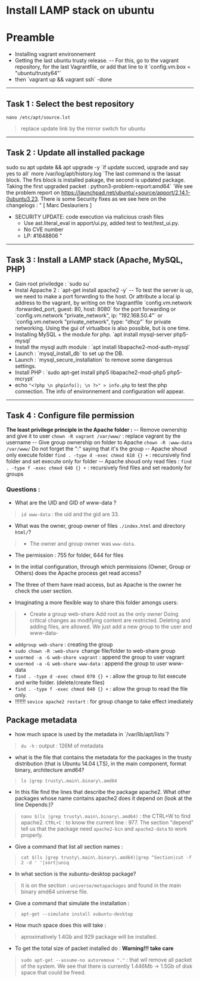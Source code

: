 

# Install LAMP stack on ubuntu
# Preamble
- Installing vagrant environnement
- Getting the last ubuntu trusty release.
-- For this, go to the vagrant repository, for the last Vagrantfile, or add that line to it ´config.vm.box = "ubuntu/trusty64"´
- then ´vagrant up && vagrant ssh´
-done
___
## Task 1 : Select the best repository
`nano /etc/apt/source.lst`
> replace update link by the mirror switch for ubuntu

___
## Task 2 : Update all installed package
sudo su
apt update && apt upgrade -y ´if update succed, upgrade and say yes to all´
more /var/log/apt/history.log ´The last command is the lassat block. The firs block is installed pakage, the second is updated package. Taking the first upgraded packet : python3-problem-report:amd64´
´We see the problem report on https://launchpad.net/ubuntu/+source/apport/2.14.1-0ubuntu3.23.
There is some Security fixes as we see here on the changelogs :
"  [ Marc Deslauriers ] 
  * SECURITY UPDATE: code execution via malicious crash files 
    - Use ast.literal_eval in apport/ui.py, added test to test/test_ui.py. 
    - No CVE number 
    - LP: #1648806 "
___
## Task 3 : Install a LAMP stack (Apache, MySQL, PHP)
- Gain root priviledge : ´sudo su´
- Instal Appache 2 : ´apt-get install apache2 -y´
-- To test the server is up, we need to make a port forwrding to the host. Or attribute a local ip address to the vagrant, by writing on the Vagrantfile ´config.vm.network :forwarded_port, guest: 80, host: 8080´ for the port forwarding or ´config.vm.network "private_network", ip: "192.168.50.4"´ or ´config.vm.network "private_network", type: "dhcp"´ for private networking. Using the gui of virtualbox is also possible, but is one time.
- Installing MySQL + the module for php. ´apt install mysql-server php5-mysql´
- Install the mysql auth module : ´apt install libapache2-mod-auth-mysql´
- Launch : ´mysql_install_db´ to set up the DB.
- Launch : ´mysql_secure_installation´ to remove some dangerous settings.
- Install PHP : ´sudo apt-get install php5 libapache2-mod-php5 php5-mcrypt´
- echo `"<?php \n phpinfo(); \n ?>" > info.php` to test the php connection. The info of environnement and configuration will appear.
___
## Task 4 : Configure file permission
**The least privilege principle in the Apache folder :**
-- Remove ownership and give it to user
`chown -R vagrant /var/www/`  : replace vagrant by the username
-- Give group ownership on folder to Apache
`chown -R :www-data /var/www/` Do not forget the ":" saying that it's the group
-- Apache shoud only execute folder
`find . -type d -exec chmod 610 {} +` : recursively find folder and set execute only for folder
-- Apache shoud only read files :
`find . -type f -exec chmod 640 {} +` : recursively find files and set readonly for groups
### Questions :
- What are the UID and GID of www-data ?
> `id www-data` : the uid and the gid are 33.

- What was the owner, group owner of files `./index.html` and directory `html/`?

> - The owner and group owner was `www-data`.
 - The permission : 755 for folder, 644 for files
 - In the initial configuration, through which permissions (Owner, Group or Others) does the Apache process get read access?
 - The three of them have read access, but as Apache is the owner he check the user section.
 
- Imaginating a more flexible way to share this folder amongs users:
> - Create a group web-share Add root as the only owner Doing critical
changes as modifying content are restricted. Deleting and adding files,
are allowed. We just add a new group to the user and www-data-
 - `addgroup web-share` : creating the group
 - `sudo chown -R :web-share `change file/folder to web-share group
 - `usermod -a -G web-share vagrant` : append the group to user vagrant
 -  `usermod -a -G web-share www-data` : append the group to user www-data 
 - `find . -type d -exec chmod 070 {} +` : allow the group to list execute and write folder. (delete/create files) 
 - `find . -type f -exec chmod 040 {} +` : allow the group to read the file only.
 - !!!!!!! `sevice apache2 restart` : for group change to take effect imediately

## Package metadata
- how much space is used by the metadata in ´/var/lib/apt/lists´?
> `du -h` : output : 126M of metadata

- what is the file that contains the metadata for the packages in the trusty distribution (that is Ubuntu 14.04 LTS), in the main component, format binary, architecture amd64?
> `ls |grep trusty\.main\.binary\.amd64`
- In this file find the lines that describe the package apache2. What other packages whose name contains apache2 does it depend on (look at the line Depends:)?
> `nano $(ls |grep trusty\.main\.binary\.amd64)` : the CTRL+W to find apache2. `CTRL+C` : to know the current line : 977.
> The section "depend" tell us that the package need `apache2-bin` and `apache2-data` to work properly.
- Give a command that list all section names : 
> `cat $(ls |grep trusty\.main\.binary\.amd64)|grep ^Section|cut -f 2 -d ' '|sort|uniq`
- In what section is the xubuntu-desktop package?
> it is on the section  : `universe/metapackages` and found in the main binary amd64 universe file.
- Give a command that simulate the installation : 
> `apt-get --simulate install xubuntu-desktop`
- How much space does this will take : 
> aproximatively 1.4Gb and 929 package will be installed.
- To get the total size of packet installed do : **Warning!!! take care**
> `sudo apt-get --assume-no autoremove "."` : that wil remove all packet of the system. We see that there is currently 1.446Mb -> 1.5Gb of disk space that could be freed.








